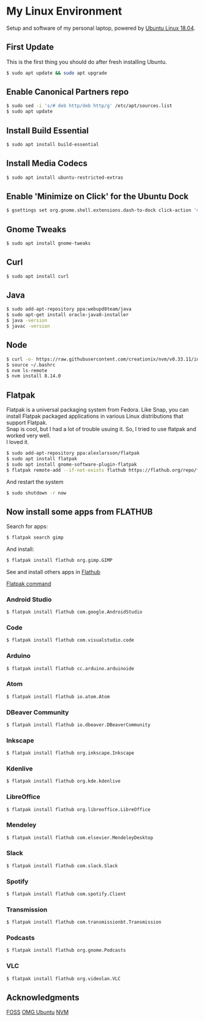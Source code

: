 # My Linux Environment  

Setup and software of my personal laptop, powered by [Ubuntu Linux 18.04](http://mirror.globo.com/ubuntu/releases/18.04.1/ubuntu-18.04.1-desktop-amd64.iso).  

## First Update

This is the first thing you should do after fresh installing Ubuntu.

```bash
$ sudo apt update && sudo apt upgrade
```

## Enable Canonical Partners repo

```bash
$ sudo sed -i 's/# deb http/deb http/g' /etc/apt/sources.list
$ sudo apt update
```

## Install Build Essential

```bash
$ sudo apt install build-essential
```

## Install Media Codecs

```bash
$ sudo apt install ubuntu-restricted-extras
```

## Enable 'Minimize on Click' for the Ubuntu Dock

```bash
$ gsettings set org.gnome.shell.extensions.dash-to-dock click-action 'minimize'
```

## Gnome Tweaks

```bash
$ sudo apt install gnome-tweaks
```
## Curl

```bash
$ sudo apt install curl
```

## Java  

```bash
$ sudo add-apt-repository ppa:webupd8team/java
$ sudo apt-get install oracle-java8-installer
$ java -version
$ javac -version
```

## Node  

```bash
$ curl -o- https://raw.githubusercontent.com/creationix/nvm/v0.33.11/install.sh | bash
$ source ~/.bashrc
$ nvm ls-remote
$ nvm install 8.14.0
```

## Flatpak  

Flatpak is a universal packaging system from Fedora. Like Snap, you can install Flatpak packaged applications in various Linux distributions that support Flatpak.  
Snap is cool, but I had a lot of trouble usuing it. So, I tried to use flatpak and worked very well.  
I loved it.

```bash
$ sudo add-apt-repository ppa:alexlarsson/flatpak
$ sudo apt install flatpak
$ sudo apt install gnome-software-plugin-flatpak
$ flatpak remote-add --if-not-exists flathub https://flathub.org/repo/flathub.flatpakrepo
```  

And restart the system

```bash
$ sudo shutdown -r now
```  

## Now install some apps from FLATHUB

Search for apps:

```bash
$ flatpak search gimp
```  

And install:

```bash
$ flatpak install flathub org.gimp.GIMP
```  

See and install others apps in [Flathub](https://flathub.org/home)  

[Flatpak command](http://docs.flatpak.org/en/latest/using-flatpak.html#the-flatpak-command)

### Android Studio

```bash
$ flatpak install flathub com.google.AndroidStudio
```  

### Code

```bash 
$ flatpak install flathub com.visualstudio.code
```  

### Arduino

```bash
$ flatpak install flathub cc.arduino.arduinoide
```  

### Atom

```bash
$ flatpak install flathub io.atom.Atom
```  

### DBeaver Community

```bash 
$ flatpak install flathub io.dbeaver.DBeaverCommunity
```  

### Inkscape

```bash 
$ flatpak install flathub org.inkscape.Inkscape
```  

### Kdenlive

```bash 
$ flatpak install flathub org.kde.kdenlive
```  

### LibreOffice

```bash 
$ flatpak install flathub org.libreoffice.LibreOffice
```  

### Mendeley

```bash 
$ flatpak install flathub com.elsevier.MendeleyDesktop
```  

### Slack

```bash 
$ flatpak install flathub com.slack.Slack
```  

### Spotify

```bash 
$ flatpak install flathub com.spotify.Client
```  

### Transmission

```bash 
$ flatpak install flathub com.transmissionbt.Transmission
```  

### Podcasts

```bash 
$ flatpak install flathub org.gnome.Podcasts
```  

### VLC

```bash 
$ flatpak install flathub org.videolan.VLC
```  

## Acknowledgments

[FOSS](https://itsfoss.com/things-to-do-after-installing-ubuntu-18-04/)
[OMG Ubuntu](https://www.omgubuntu.co.uk/2018/04/things-to-do-after-installing-ubuntu-18-04)
[NVM](https://github.com/creationix/nvm)

 


